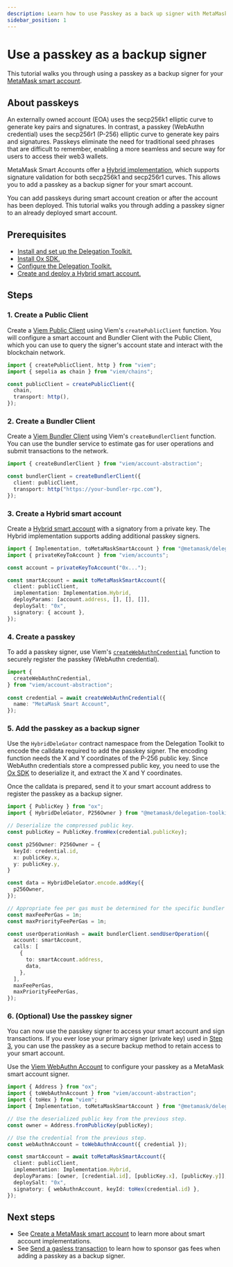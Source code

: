 ```yaml
---
description: Learn how to use Passkey as a back up signer with MetaMask smart account
sidebar_position: 1
---
```


# Use a passkey as a backup signer

This tutorial walks you through using a passkey as a backup signer for your [MetaMask smart account](../concepts/smart-accounts).

## About passkeys

An externally owned account (EOA) uses the secp256k1 elliptic curve to generate key pairs and signatures.
In contrast, a passkey (WebAuthn credential) uses the secp256r1 (P-256) elliptic curve to generate key pairs and signatures.
Passkeys eliminate the need for traditional seed phrases that are difficult to remember, enabling a more seamless and secure way for users to access their web3 wallets.

MetaMask Smart Accounts offer a [Hybrid implementation](../concepts/smart-accounts.md#hybrid-smart-account), which supports signature validation for both secp256k1 and secp256r1 curves.
This allows you to add a passkey as a backup signer for your smart account.


You can add passkeys during smart account creation or after the account has been deployed.
This tutorial walks you through adding a passkey signer to an already deployed smart account.

## Prerequisites

- [Install and set up the Delegation Toolkit.](../get-started/install)
- [Install Ox SDK.](https://oxlib.sh/#installation)
- [Configure the Delegation Toolkit.](../guides/configure)
- [Create and deploy a Hybrid smart account.](../guides/smart-accounts/create-smart-account)

## Steps

### 1. Create a Public Client

Create a [Viem Public Client](https://viem.sh/docs/clients/public) using Viem's `createPublicClient` function.
You will configure a smart account and Bundler Client with the Public Client, which you can use to query the signer's account state and interact with the blockchain network.

```typescript
import { createPublicClient, http } from "viem";
import { sepolia as chain } from "viem/chains";

const publicClient = createPublicClient({
  chain,
  transport: http(),
});
```

### 2. Create a Bundler Client

Create a [Viem Bundler Client](https://viem.sh/account-abstraction/clients/bundler) using Viem's `createBundlerClient` function.
You can use the bundler service to estimate gas for user operations and submit transactions to the network.

```typescript
import { createBundlerClient } from "viem/account-abstraction";

const bundlerClient = createBundlerClient({
  client: publicClient,
  transport: http("https://your-bundler-rpc.com"),
});
```

### 3. Create a Hybrid smart account

Create a [Hybrid smart account](../guides/smart-accounts/create-smart-account.md#create-a-hybrid-smart-account) with a signatory from a private key.
The Hybrid implementation supports adding additional passkey signers.

```typescript
import { Implementation, toMetaMaskSmartAccount } from "@metamask/delegation-toolkit";
import { privateKeyToAccount } from "viem/accounts";

const account = privateKeyToAccount("0x...");

const smartAccount = await toMetaMaskSmartAccount({
  client: publicClient,
  implementation: Implementation.Hybrid,
  deployParams: [account.address, [], [], []],
  deploySalt: "0x",
  signatory: { account },
});
```

### 4. Create a passkey

To add a passkey signer, use Viem's [`createWebAuthnCredential`](https://viem.sh/account-abstraction/accounts/webauthn/createWebAuthnCredential) function to securely register the passkey (WebAuthn credential).

```ts
import { 
  createWebAuthnCredential,
} from "viem/account-abstraction";
  
const credential = await createWebAuthnCredential({
  name: "MetaMask Smart Account",
});
```

### 5. Add the passkey as a backup signer

Use the `HybridDeleGator` contract namespace from the Delegation Toolkit to encode the calldata required to add the passkey signer.
The encoding function needs the X and Y coordinates of the P-256 public key.
Since WebAuthn credentials store a compressed public key, you need to use the [Ox SDK](https://oxlib.sh/#installation) to deserialize it, and extract the X and Y coordinates.

Once the calldata is prepared, send it to your smart account address to register the passkey as a backup signer.

```ts
import { PublicKey } from "ox";
import { HybridDeleGator, P256Owner } from "@metamask/delegation-toolkit/contracts";

// Deserialize the compressed public key.
const publicKey = PublicKey.fromHex(credential.publicKey);

const p256Owner: P256Owner = {
  keyId: credential.id,
  x: publicKey.x,
  y: publicKey.y,
}

const data = HybridDeleGator.encode.addKey({
  p256Owner,
});

// Appropriate fee per gas must be determined for the specific bundler being used.
const maxFeePerGas = 1n;
const maxPriorityFeePerGas = 1n;

const userOperationHash = await bundlerClient.sendUserOperation({
  account: smartAccount,
  calls: [
    {
      to: smartAccount.address,
      data,
    },
  ],
  maxFeePerGas,
  maxPriorityFeePerGas,
});
```

### 6. (Optional) Use the passkey signer

You can now use the passkey signer to access your smart account and sign transactions.
If you ever lose your primary signer (private key) used in [Step 3](#3-create-a-hybrid-smart-account), you can use the passkey as a secure backup method to retain access to your smart account.

Use the [Viem WebAuthn Account](https://viem.sh/account-abstraction/accounts/webauthn) to configure your passkey as a MetaMask smart account signer.

```ts
import { Address } from "ox";
import { toWebAuthnAccount } from "viem/account-abstraction";
import { toHex } from "viem";
import { Implementation, toMetaMaskSmartAccount } from "@metamask/delegation-toolkit";

// Use the deserialized public key from the previous step.
const owner = Address.fromPublicKey(publicKey);

// Use the credential from the previous step.
const webAuthnAccount = toWebAuthnAccount({ credential });

const smartAccount = await toMetaMaskSmartAccount({
  client: publicClient,
  implementation: Implementation.Hybrid,
  deployParams: [owner, [credential.id], [publicKey.x], [publicKey.y]],
  deploySalt: "0x",
  signatory: { webAuthnAccount, keyId: toHex(credential.id) },
});
```

## Next steps

- See [Create a MetaMask smart account](../guides/smart-accounts/create-smart-account.md) to learn more about smart account implementations. 
- See [Send a gasless transaction](../guides/smart-accounts/send-gasless-transaction.md) to learn how to sponsor gas fees when adding a passkey as a backup signer.
